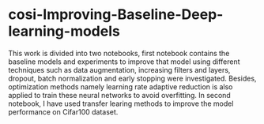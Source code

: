 # cosi-Improving-Baseline-Deep-learning-models
This work is divided into two notebooks, first notebook contains the baseline models and experiments to improve that model using different techniques such as data augmentation, increasing filters and layers, dropout, batch normalization and early stopping were investigated. Besides, optimization methods namely learning rate adaptive reduction is also applied to train these neural networks to avoid overfitting. In second notebook, I have used transfer learing methods to improve the model performance on Cifar100 dataset.

